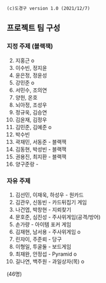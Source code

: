 ```
(c)도경구 version 1.0 (2021/12/7)
```

## 프로젝트 팀 구성

### 지정 주제 (블랙잭)

2. 지홍근 o
3. 이수빈, 정지윤
5. 윤은정, 정윤성
7. 강민준 o
8. 서민수, 조의연
9. 양헌, 온호
10. 뇌아정, 조성우
11. 정규욱, 김승연
15. 김윤재, 김정우
16. 김민준, 김예준 o
18. 박수빈
19. 곽재민, 서동준 - 블랙잭
21. 김동현, 박성빈 - 블랙잭
23. 권용진, 최지환 - 블랙잭
25. 양구준랑 -


### 자유 주제

1. 김선민, 이재욱, 하성우 - 원카드
4. 김관우, 신동빈 - 카드뒤집기 게임
6. 나건엽, 박창현 - 지뢰찾기
12. 문호준, 심진성 - 주사위게임(공격/방어)
13. 손가량 - 아이템 포커 게임
14. 김재현, 남서용 - 주사위게임 o
17. 린쟈이, 주준뢰 - 당구
20. 이형일, 투굴둘 - 보드게임
22. 최재완, 안정섭 - Pyramid o
24. 길나연, 백주원 - 과일상자(목) o

(46명)
